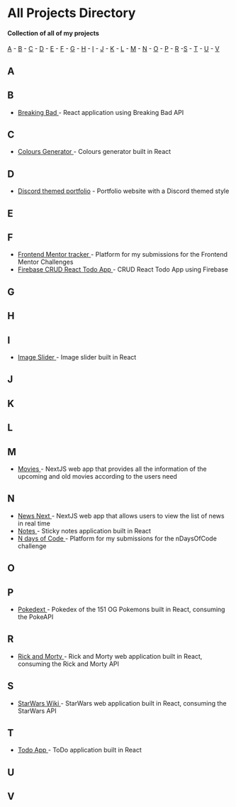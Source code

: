 # All Projects Directory
#### Collection of all of my projects

[A](#a) - [B](#b) - [C](#c) - [D](#d) - [E](#e) - [F](#f) - [G](#g) - [H](#h) - [I](#i) - [J](#j) - [K](#k) - [L](#l) - [M](#m) - [N](#n) - [O](#o) - [P](#p) - [R](#r) -[S](#s) - [T](#t) - [U](#u) - [V](#v)

## A <a id="a"></a>

## B <a id="b"></a>

- <a href="https://github.com/trstefan/react-breakingbad">Breaking Bad </a> - React application using Breaking Bad API

## C <a id="c"></a>

- <a href="https://github.com/trstefan/react-colours">Colours Generator </a> - Colours generator built in React 

## D <a id="d"></a>

- <a href="https://github.com/trstefan/discord-themed-portfolio">Discord themed portfolio</a> - Portfolio website with a Discord themed style

## E <a id="e"></a>

## F <a id="f"></a>

- <a href="https://github.com/trstefan/frontendmentortracker">Frontend Mentor tracker </a> - Platform for my submissions for the Frontend Mentor Challenges
- <a href="https://github.com/trstefan/firebase-todo">Firebase CRUD React Todo App </a> - CRUD React Todo App using Firebase

## G <a id="g"></a>

## H <a id="h"></a>

## I <a id="i"></a>

- <a href="https://github.com/trstefan/react-image-slider">Image Slider </a> - Image slider built in React

## J <a id="j"></a>

## K <a id="k"></a>

## L <a id="l"></a>

## M <a id="m"></a>

- <a href="https://github.com/trstefan/movies-nextjs">Movies </a> - NextJS web app that provides all the information of the upcoming and old movies according to the users need

## N <a id="n"></a>

- <a href="https://github.com/trstefan/news-nextjs">News Next </a> - NextJS web app that allows users to view the list of news in real time
- <a href="https://github.com/trstefan/react-notes">Notes  </a> - Sticky notes application built in React
- <a href="https://github.com/trstefan/ndaysofcode">N days of Code  </a> - Platform for my submissions for the nDaysOfCode challenge

## O <a id="o"></a>

## P <a id="p"></a>

- <a href="https://github.com/trstefan/reactdex">Pokedext </a> - Pokedex of the 151 OG Pokemons built in React, consuming the PokeAPI 

## R <a id="r"></a>

- <a href="https://github.com/trstefan/rick-and-mortyapi">Rick and Morty </a> - Rick and Morty web application built in React, consuming the Rick and Morty API

## S <a id="s"></a>

- <a href="https://github.com/trstefan/starwars-wiki">StarWars Wiki </a> - StarWars web application built in React, consuming the StarWars API

## T <a id="t"></a>

- <a href="https://github.com/trstefan/react-todo">Todo App </a> - ToDo application built in React

## U <a id="u"></a>

## V <a id="v"></a>
